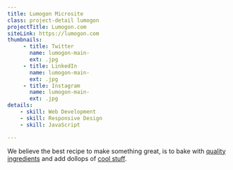 ```yaml
---
title: Lumogon Microsite
class: project-detail lumogon
projectTitle: Lumogon.com
siteLink: https://lumogon.com
thumbnails:
     - title: Twitter
       name: lumogon-main-
       ext: .jpg
     - title: LinkedIn
       name: lumogon-main-
       ext: .jpg
     - title: Instagram
       name: lumogon-main-
       ext: .jpg
details:
    - skill: Web Development
    - skill: Responsive Design
    - skill: JavaScript

---
```


We believe the best recipe to make something great, is to bake with [quality ingredients](#) and add dollops of [cool stuff](#). 